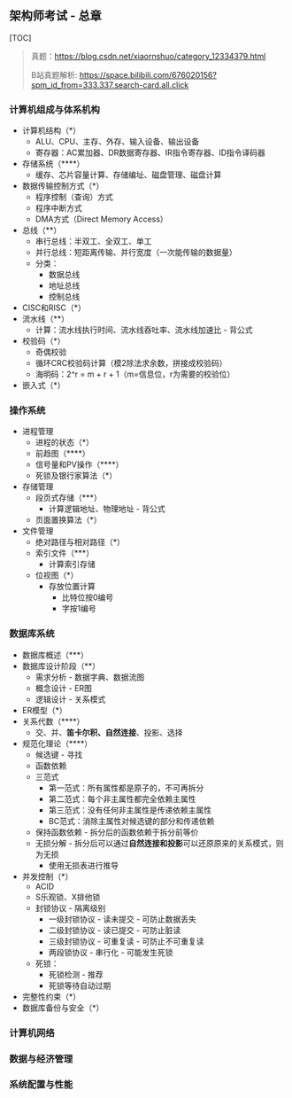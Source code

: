 ## 架构师考试 - 总章

[TOC]

> 真题：https://blog.csdn.net/xiaornshuo/category_12334379.html
>
> B站真题解析: https://space.bilibili.com/676020156?spm_id_from=333.337.search-card.all.click

### 计算机组成与体系机构

- 计算机结构（*）
  - ALU、CPU、主存、外存、输入设备、输出设备
  - 寄存器：AC累加器、DR数据寄存器、IR指令寄存器、ID指令译码器
- 存储系统（\****）
  - 缓存、芯片容量计算、存储编址、磁盘管理、磁盘计算
- 数据传输控制方式（*）
  - 程序控制（查询）方式
  - 程序中断方式
  - DMA方式（Direct Memory Access）
- 总线（**）
  - 串行总线：半双工、全双工、单工
  - 并行总线：短距离传输、并行宽度（一次能传输的数据量）
  - 分类：
    - 数据总线
    - 地址总线
    - 控制总线
- CISC和RISC（*）
- 流水线（**）
  - 计算：流水线执行时间、流水线吞吐率、流水线加速比 - 背公式
- 校验码（*）
  - 奇偶校验
  - 循环CRC校验码计算（模2除法求余数，拼接成校验码）
  - 海明码：2^r = m + r + 1（m=信息位，r为需要的校验位）
- 嵌入式（*）



### 操作系统

- 进程管理
  - 进程的状态（*）
  - 前趋图（\****）
  - 信号量和PV操作（\****）
  - 死锁及银行家算法（*）
- 存储管理
  - 段页式存储（***）
    - 计算逻辑地址、物理地址 - 背公式
  - 页面置换算法（*）
- 文件管理
  - 绝对路径与相对路径（*）
  - 索引文件（***）
    - 计算索引存储
  - 位视图（*）
    - 存放位置计算
      - 比特位按0编号
      - 字按1编号



### 数据库系统

- 数据库概述（***）
- 数据库设计阶段（**）
  - 需求分析 - 数据字典、数据流图
  - 概念设计 - ER图
  - 逻辑设计 - 关系模式
- ER模型（*）
- 关系代数（\****）
  - 交、并、**笛卡尔积、自然连接**、投影、选择
- 规范化理论（\****）
  - 候选键 - 寻找
  - 函数依赖
  - 三范式
    - 第一范式：所有属性都是原子的，不可再拆分
    - 第二范式：每个非主属性都完全依赖主属性
    - 第三范式：没有任何非主属性是传递依赖主属性
    - BC范式：消除主属性对候选键的部分和传递依赖
  - 保持函数依赖 - 拆分后的函数依赖于拆分前等价
  - 无损分解 - 拆分后可以通过**自然连接和投影**可以还原原来的关系模式，则为无损
    - 使用无损表进行推导
- 并发控制（*）
  - ACID
  - S乐观锁、X排他锁
  - 封锁协议 - 隔离级别
    - 一级封锁协议 - 读未提交 - 可防止数据丢失
    - 二级封锁协议 - 读已提交 - 可防止脏读
    - 三级封锁协议 - 可重复读 - 可防止不可重复读
    - 两段锁协议 - 串行化 - 可能发生死锁
  - 死锁：
    - 死锁检测 - 推荐
    - 死锁等待自动过期
- 完整性约束（*）
- 数据库备份与安全（*）



### 计算机网络





### 数据与经济管理





### 系统配置与性能

